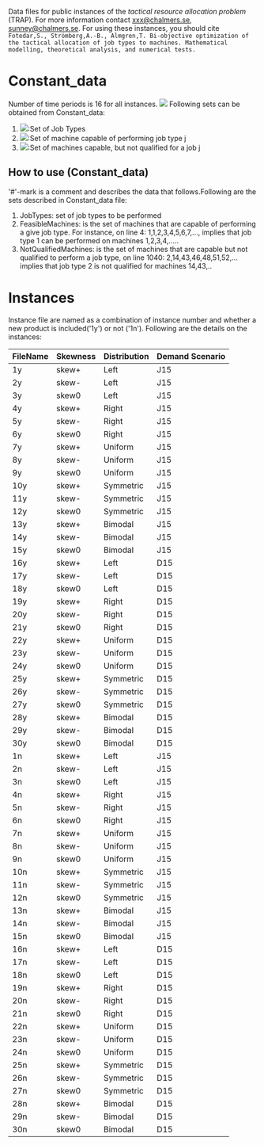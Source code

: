 Data files for public instances of the _tactical resource allocation problem_ (TRAP). For more information contact xxx@chalmers.se, sunney@chalmers.se. For using these instances, you should cite
`Fotedar,S., Strömberg,A.-B., Almgren,T. Bi-objective optimization of the tactical allocation of job types to machines. Mathematical modelling, theoretical analysis, and numerical tests.`

# Constant_data
Number of time periods is 16 for all instances.
 <img src="https://render.githubusercontent.com/render/math?math=\mathcal{N}_{j}">
Following sets can be obtained from Constant_data:

1. <img src="https://render.githubusercontent.com/render/math?math=\mathcal{J}">:Set of Job Types 
2. <img src="https://render.githubusercontent.com/render/math?math=\mathcal{K}_{j}">:Set of machine capable of performing job type j
3. <img src="https://render.githubusercontent.com/render/math?math=\mathcal{N}_{j}">:Set of machines capable, but not qualified for a job j

 
 
## How to use (Constant_data)
'#'-mark is a comment and describes the data that follows.Following are the sets described in Constant_data file:

1. JobTypes: set of job types to be performed
2. FeasibleMachines: is the set of machines that are capable of performing a give job type. For instance, on line 4: 1,1,2,3,4,5,6,7,..., implies that job type 1 can be performed on machines 1,2,3,4,.....
4. NotQualifiedMachines: is the set of machines that are capable but not qualified to perform a job type, on line 1040: 2,14,43,46,48,51,52,... implies that job type 2 is not qualified for machines 14,43,..

# Instances
Instance file are named as a combination of instance number and whether a new product is included('1y') or not ('1n'). Following are the details on the instances:

| FileName | Skewness |Distribution | Demand Scenario |
| ------ | ------ | ------ | ------ |
| 1y | skew+ | Left | J15 |
| 2y | skew- | Left| J15 |
| 3y | skew0 | Left| J15 |
| 4y | skew+ | Right | J15 |
| 5y | skew- | Right| J15 |
| 6y | skew0 | Right| J15 |
| 7y | skew+ | Uniform | J15 |
| 8y | skew- | Uniform| J15 |
| 9y | skew0 | Uniform| J15 |
| 10y | skew+ | Symmetric | J15 |
| 11y | skew- | Symmetric| J15 |
| 12y | skew0 | Symmetric| J15 |
| 13y | skew+ | Bimodal| J15 |
| 14y | skew- | Bimodal| J15 |
| 15y | skew0 | Bimodal| J15 |
| 16y | skew+ | Left | D15 |
| 17y | skew- | Left| D15 |
| 18y | skew0 | Left| D15 |
| 19y | skew+ | Right | D15 |
| 20y | skew- | Right| D15 |
| 21y | skew0 | Right| D15 |
| 22y | skew+ | Uniform | D15 |
| 23y | skew- | Uniform| D15 |
| 24y | skew0 | Uniform| D15 |
| 25y | skew+ | Symmetric | D15 |
| 26y | skew- | Symmetric| D15 |
| 27y | skew0 | Symmetric| D15 |
| 28y | skew+ | Bimodal| D15 |
| 29y | skew- | Bimodal| D15 |
| 30y | skew0 | Bimodal| D15 |
| 1n | skew+ | Left | J15 |
| 2n | skew- | Left| J15 |
| 3n | skew0 | Left| J15 |
| 4n | skew+ | Right | J15 |
| 5n | skew- | Right| J15 |
| 6n | skew0 | Right| J15 |
| 7n | skew+ | Uniform | J15 |
| 8n | skew- | Uniform| J15 |
| 9n | skew0 | Uniform| J15 |
| 10n | skew+ | Symmetric | J15 |
| 11n | skew- | Symmetric| J15 |
| 12n | skew0 | Symmetric| J15 |
| 13n | skew+ | Bimodal| J15 |
| 14n | skew- | Bimodal| J15 |
| 15n | skew0 | Bimodal| J15 |
| 16n | skew+ | Left | D15 |
| 17n | skew- | Left| D15 |
| 18n | skew0 | Left| D15 |
| 19n | skew+ | Right | D15 |
| 20n | skew- | Right| D15 |
| 21n | skew0 | Right| D15 |
| 22n | skew+ | Uniform | D15 |
| 23n | skew- | Uniform| D15 |
| 24n | skew0 | Uniform| D15 |
| 25n | skew+ | Symmetric | D15 |
| 26n | skew- | Symmetric| D15 |
| 27n | skew0 | Symmetric| D15 |
| 28n | skew+ | Bimodal| D15 |
| 29n | skew- | Bimodal| D15 |
| 30n | skew0 | Bimodal| D15 |
